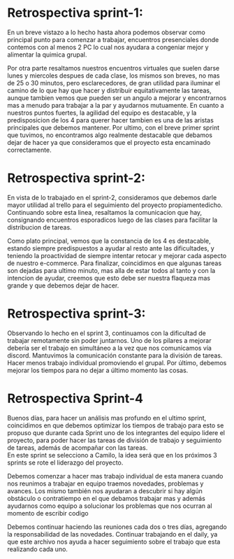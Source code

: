 
# Retrospectiva sprint-1:


En un breve vistazo a lo hecho hasta ahora podemos observar como principal punto para comenzar a trabajar, encuentros presenciales donde contemos con al menos 2 PC lo cual nos ayudara a congeniar mejor y alimentar la quimica grupal. 


Por otra parte resaltamos nuestros encuentros virtuales que suelen darse lunes y miercoles despues de cada clase, los mismos son breves, no mas de 25 o 30 minutos, pero esclarecedores, de gran utilidad para iluminar el camino de lo que hay que hacer y distribuir equitativamente las tareas, aunque tambien vemos que pueden ser un angulo a mejorar y encontrarnos mas a menudo para trabajar a la par y ayudarnos mutuamente.
En cuanto a nuestros puntos fuertes, la agilidad del equipo es destacable, y la predisposicion de los 4 para querer hacer tambien es una de las aristas principales que debemos mantener. 
Por ultimo, con el breve primer sprint que tuvimos, no encontramos algo realmente destacable que debamos dejar de hacer ya que consideramos que el proyecto esta encaminado correctamente. 





# Retrospectiva sprint-2:


En vista de lo trabajado en el sprint-2, consideramos que debemos darle mayor utilidad al trello para el seguimiento del proyecto propiamentedicho. 
Continuando sobre esta linea, resaltamos la comunicacion que hay, consignando encuentros esporadicos luego de las clases para facilitar la distribucion de tareas.


Como plato principal, vemos que la constancia de los 4 es destacable, estando siempre predispuestos a ayudar al resto ante las dificultades, y teniendo la proactividad de siempre intentar retocar y mejorar cada aspecto de nuestro e-commerce.
Para finalizar, coincidimos en que algunas tareas son dejadas para ultimo minuto, mas alla de estar todos al tanto y con la intencion de ayudar, creemos que esto debe ser nuestra flaqueza mas grande y que debemos dejar de hacer. 


# Retrospectiva sprint-3:



Observando lo hecho en el sprint 3, continuamos con la dificultad de trabajar remotamente sin poder juntarnos.
Uno de los pilares a mejorar debería ser el trabajo en simultáneo a la vez que nos comunicamos vía discord.
Mantuvimos la comunicación constante para la división de tareas.
Hacer menos trabajo individual promoviendo el grupal. 
Por último, debemos mejorar los tiempos para no dejar a último momento las cosas.  




# Retrospectiva Sprint-4


Buenos días, para hacer un análisis mas profundo en el ultimo sprint, coincidimos en que debemos optimizar los tiempos de trabajo para esto se propuso que durante cada Sprint uno de los integrantes del equipo lidere el proyecto, para poder hacer las tareas de división de trabajo y seguimiento de tareas, además de acompañar con las tareas.  
En este sprint se selecciono a Camilo, la idea será que en los próximos 3 sprints se rote el liderazgo del proyecto. 


Debemos comenzar a hacer mas trabajo individual de esta manera cuando nos reunimos a trabajar en equipo traemos novedades, problemas y avances. Los mismo también nos ayudaran a descubrir si hay algún obstáculo o contratiempo en el que debamos trabajar mas y además ayudarnos como equipo a solucionar los problemas que nos ocurran al momento de escribir codigo


Debemos continuar haciendo las reuniones cada dos o tres días, agregando la responsabilidad de las novedades. Continuar trabajando en el daily, ya que este archivo nos ayuda a hacer seguimiento sobre el trabajo que esta realizando cada uno. 
